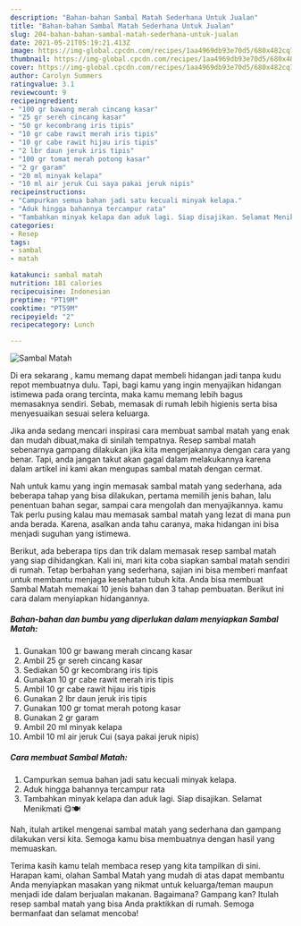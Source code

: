```yaml
---
description: "Bahan-bahan Sambal Matah Sederhana Untuk Jualan"
title: "Bahan-bahan Sambal Matah Sederhana Untuk Jualan"
slug: 204-bahan-bahan-sambal-matah-sederhana-untuk-jualan
date: 2021-05-21T05:19:21.413Z
image: https://img-global.cpcdn.com/recipes/1aa4969db93e70d5/680x482cq70/sambal-matah-foto-resep-utama.jpg
thumbnail: https://img-global.cpcdn.com/recipes/1aa4969db93e70d5/680x482cq70/sambal-matah-foto-resep-utama.jpg
cover: https://img-global.cpcdn.com/recipes/1aa4969db93e70d5/680x482cq70/sambal-matah-foto-resep-utama.jpg
author: Carolyn Summers
ratingvalue: 3.1
reviewcount: 9
recipeingredient:
- "100 gr bawang merah cincang kasar"
- "25 gr sereh cincang kasar"
- "50 gr kecombrang iris tipis"
- "10 gr cabe rawit merah iris tipis"
- "10 gr cabe rawit hijau iris tipis"
- "2 lbr daun jeruk iris tipis"
- "100 gr tomat merah potong kasar"
- "2 gr garam"
- "20 ml minyak kelapa"
- "10 ml air jeruk Cui saya pakai jeruk nipis"
recipeinstructions:
- "Campurkan semua bahan jadi satu kecuali minyak kelapa."
- "Aduk hingga bahannya tercampur rata"
- "Tambahkan minyak kelapa dan aduk lagi. Siap disajikan. Selamat Menikmati 😋🍽️"
categories:
- Resep
tags:
- sambal
- matah

katakunci: sambal matah 
nutrition: 181 calories
recipecuisine: Indonesian
preptime: "PT19M"
cooktime: "PT59M"
recipeyield: "2"
recipecategory: Lunch

---
```



![Sambal Matah](https://img-global.cpcdn.com/recipes/1aa4969db93e70d5/680x482cq70/sambal-matah-foto-resep-utama.jpg)

Di era  sekarang , kamu memang dapat membeli hidangan jadi tanpa kudu repot membuatnya dulu. Tapi, bagi kamu yang ingin menyajikan hidangan istimewa pada orang tercinta, maka kamu memang lebih bagus memasaknya sendiri. Sebab, memasak di rumah lebih higienis serta bisa menyesuaikan sesuai selera keluarga.

Jika anda sedang mencari inspirasi cara membuat sambal matah yang enak dan mudah dibuat,maka di sinilah tempatnya. Resep sambal matah  sebenarnya gampang dilakukan jika kita mengerjakannya dengan cara yang benar. Tapi, anda jangan takut akan gagal dalam melakukannya 
karena dalam artikel ini kami akan mengupas sambal matah dengan cermat.  



Nah untuk kamu yang ingin memasak sambal matah yang sederhana, ada beberapa tahap yang bisa dilakukan, pertama memilih jenis bahan, lalu penentuan bahan segar, sampai cara mengolah dan menyajikannya. kamu Tak perlu pusing kalau mau memasak sambal matah yang lezat di mana pun anda berada. Karena, asalkan anda  tahu caranya, maka hidangan ini bisa menjadi suguhan yang istimewa.

Berikut, ada beberapa tips dan trik dalam memasak resep sambal matah yang siap dihidangkan. Kali ini, mari kita coba siapkan sambal matah sendiri di rumah. Tetap berbahan yang sederhana, sajian ini bisa memberi manfaat untuk membantu menjaga kesehatan tubuh kita. Anda bisa membuat Sambal Matah memakai 10 jenis bahan dan 3 tahap pembuatan. Berikut ini cara dalam menyiapkan hidangannya.

<!--inarticleads1-->

##### Bahan-bahan dan bumbu yang diperlukan dalam menyiapkan Sambal Matah:

1. Gunakan 100 gr bawang merah cincang kasar
1. Ambil 25 gr sereh cincang kasar
1. Sediakan 50 gr kecombrang iris tipis
1. Gunakan 10 gr cabe rawit merah iris tipis
1. Ambil 10 gr cabe rawit hijau iris tipis
1. Gunakan 2 lbr daun jeruk iris tipis
1. Gunakan 100 gr tomat merah potong kasar
1. Gunakan 2 gr garam
1. Ambil 20 ml minyak kelapa
1. Ambil 10 ml air jeruk Cui (saya pakai jeruk nipis)




<!--inarticleads2-->

##### Cara membuat Sambal Matah:

1. Campurkan semua bahan jadi satu kecuali minyak kelapa.
1. Aduk hingga bahannya tercampur rata
1. Tambahkan minyak kelapa dan aduk lagi. Siap disajikan. Selamat Menikmati 😋🍽️




Nah, itulah artikel mengenai  sambal matah  yang sederhana dan gampang dilakukan versi kita. Semoga kamu bisa membuatnya dengan hasil yang memuaskan. 

Terima kasih kamu telah membaca resep yang kita tampilkan di sini. Harapan kami, olahan  Sambal Matah yang mudah di atas dapat membantu Anda menyiapkan masakan yang nikmat untuk keluarga/teman maupun menjadi ide dalam berjualan makanan. Bagaimana? Gampang kan? Itulah resep sambal matah yang bisa Anda praktikkan di rumah. Semoga bermanfaat dan selamat mencoba!

